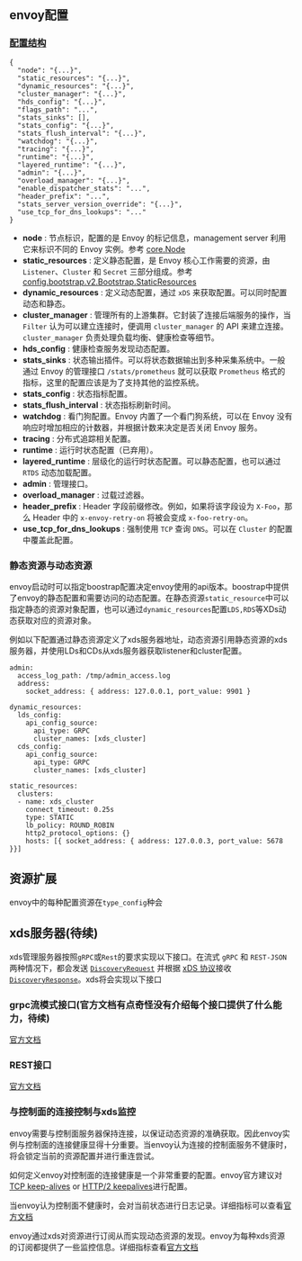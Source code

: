 ## envoy配置

### [配置结构](https://github.com/envoyproxy/envoy/blob/18db4c90e3295fb2c39bfc7b2ce641cfd6c3fbed/api/envoy/config/bootstrap/v2/bootstrap.proto#L36)

```
{
  "node": "{...}",
  "static_resources": "{...}",
  "dynamic_resources": "{...}",
  "cluster_manager": "{...}",
  "hds_config": "{...}",
  "flags_path": "...",
  "stats_sinks": [],
  "stats_config": "{...}",
  "stats_flush_interval": "{...}",
  "watchdog": "{...}",
  "tracing": "{...}",
  "runtime": "{...}",
  "layered_runtime": "{...}",
  "admin": "{...}",
  "overload_manager": "{...}",
  "enable_dispatcher_stats": "...",
  "header_prefix": "...",
  "stats_server_version_override": "{...}",
  "use_tcp_for_dns_lookups": "..."
}
```

- **node** : 节点标识，配置的是 Envoy 的标记信息，management server 利用它来标识不同的 Envoy 实例。参考 [core.Node](https://www.envoyproxy.io/docs/envoy/latest/api-v2/api/v2/core/base.proto#envoy-api-msg-core-node)
- **static_resources** : 定义静态配置，是 Envoy 核心工作需要的资源，由 `Listener`、`Cluster` 和 `Secret` 三部分组成。参考 [config.bootstrap.v2.Bootstrap.StaticResources](https://www.envoyproxy.io/docs/envoy/latest/api-v2/config/bootstrap/v2/bootstrap.proto#envoy-api-msg-config-bootstrap-v2-bootstrap-staticresources)
- **dynamic_resources** : 定义动态配置，通过 `xDS` 来获取配置。可以同时配置动态和静态。
- **cluster_manager** : 管理所有的上游集群。它封装了连接后端服务的操作，当 `Filter` 认为可以建立连接时，便调用 `cluster_manager` 的 API 来建立连接。`cluster_manager` 负责处理负载均衡、健康检查等细节。
- **hds_config** : 健康检查服务发现动态配置。
- **stats_sinks** : 状态输出插件。可以将状态数据输出到多种采集系统中。一般通过 Envoy 的管理接口 `/stats/prometheus` 就可以获取 `Prometheus` 格式的指标，这里的配置应该是为了支持其他的监控系统。
- **stats_config** : 状态指标配置。
- **stats_flush_interval** : 状态指标刷新时间。
- **watchdog** : 看门狗配置。Envoy 内置了一个看门狗系统，可以在 Envoy 没有响应时增加相应的计数器，并根据计数来决定是否关闭 Envoy 服务。
- **tracing** : 分布式追踪相关配置。
- **runtime** : 运行时状态配置（已弃用）。
- **layered_runtime** : 层级化的运行时状态配置。可以静态配置，也可以通过 `RTDS` 动态加载配置。
- **admin** : 管理接口。
- **overload_manager** : 过载过滤器。
- **header_prefix** : Header 字段前缀修改。例如，如果将该字段设为 `X-Foo`，那么 Header 中的 `x-envoy-retry-on` 将被会变成 `x-foo-retry-on`。
- **use_tcp_for_dns_lookups** : 强制使用 `TCP` 查询 `DNS`。可以在 `Cluster` 的配置中覆盖此配置。



### 静态资源与动态资源

envoy启动时可以指定boostrap配置决定envoy使用的api版本。boostrap中提供了envoy的静态配置和需要访问的动态配置。在静态资源`static_resource`中可以指定静态的资源对象配置，也可以通过`dynamic_resources`配置`LDS,RDS`等XDs动态获取对应的资源对象。

例如以下配置通过静态资源定义了xds服务器地址，动态资源引用静态资源的xds服务器，并使用LDs和CDs从xds服务器获取listener和cluster配置。

```
admin:
  access_log_path: /tmp/admin_access.log
  address:
    socket_address: { address: 127.0.0.1, port_value: 9901 }

dynamic_resources:
  lds_config:
    api_config_source:
      api_type: GRPC
      cluster_names: [xds_cluster]
  cds_config:
    api_config_source:
      api_type: GRPC
      cluster_names: [xds_cluster]

static_resources:
  clusters:
  - name: xds_cluster
    connect_timeout: 0.25s
    type: STATIC
    lb_policy: ROUND_ROBIN
    http2_protocol_options: {}
    hosts: [{ socket_address: { address: 127.0.0.3, port_value: 5678 }}]
```



## 资源扩展

envoy中的每种配置资源在`type_config`种会



## xds服务器(待续)

xds管理服务器按照`gRPC`或`Rest`的要求实现以下接口。在流式 `gRPC` 和 `REST-JSON` 两种情况下，都会发送 [`DiscoveryRequest`](https://github.com/envoyproxy/envoy/blob/18db4c90e3295fb2c39bfc7b2ce641cfd6c3fbed/api/envoy/api/v2/discovery.proto#L23) 并根据 [xDS 协议]()接收 [`DiscoveryResponse`](https://github.com/envoyproxy/envoy/blob/18db4c90e3295fb2c39bfc7b2ce641cfd6c3fbed/api/envoy/api/v2/discovery.proto#L65)。xds将会实现以下接口

### grpc流模式接口(官方文档有点奇怪没有介绍每个接口提供了什么能力，待续)

[官方文档](https://www.envoyproxy.io/docs/envoy/latest/configuration/overview/xds_api#grpc-streaming-endpoints)

### REST接口

[官方文档](https://www.envoyproxy.io/docs/envoy/latest/configuration/overview/xds_api#rest-endpoints)

### 与控制面的连接控制与xds监控

envoy需要与控制面服务器保持连接，以保证动态资源的准确获取。因此envoy实例与控制面的连接健康显得十分重要。当envoy认为连接的控制面服务不健康时，将会锁定当前的资源配置并进行重连尝试。

如何定义envoy对控制面的连接健康是一个非常重要的配置。envoy官方建议对 [TCP keep-alives](https://www.envoyproxy.io/docs/envoy/latest/api-v3/config/cluster/v3/cluster.proto#envoy-v3-api-field-config-cluster-v3-upstreamconnectionoptions-tcp-keepalive) or [HTTP/2 keepalives](https://www.envoyproxy.io/docs/envoy/latest/api-v3/config/core/v3/protocol.proto#envoy-v3-api-field-config-core-v3-http2protocoloptions-connection-keepalive)进行配置。

当envoy认为控制面不健康时，会对当前状态进行日志记录。详细指标可以查看[官方文档](https://www.envoyproxy.io/docs/envoy/latest/configuration/overview/mgmt_server#statistics)

envoy通过xds对资源进行订阅从而实现动态资源的发现。envoy为每种xds资源的订阅都提供了一些监控信息。详细指标查看[官方文档](https://www.envoyproxy.io/docs/envoy/latest/configuration/overview/mgmt_server#xds-subscription-statistics)



